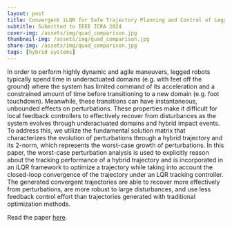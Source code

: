 ```yaml
---
layout: post
title: Convergent iLQR for Safe Trajectory Planning and Control of Legged Robots
subtitle: Submitted to IEEE ICRA 2024
cover-img: /assets/img/quad_comparison.jpg
thumbnail-img: /assets/img/quad_comparison.jpg
share-img: /assets/img/quad_comparison.jpg
tags: [hybrid systems]
---
```


In order to perform highly dynamic and agile maneuvers, legged robots typically spend time in underactuated domains (e.g. with feet off the ground) where the system has limited command of its acceleration and a constrained amount of time before transitioning to a new domain (e.g. foot touchdown). Meanwhile, these transitions can have instantaneous, unbounded effects on perturbations. These properties make it difficult for local feedback controllers to effectively recover from disturbances as the system evolves through underactuated domains and hybrid impact events. To address this, we utilize the fundamental solution matrix that characterizes the evolution of perturbations through a hybrid trajectory and its 2-norm, which represents the worst-case growth of perturbations. In this paper, the worst-case perturbation analysis is used to explicitly reason about the tracking performance of a hybrid trajectory and is incorporated in an iLQR framework to optimize a trajectory while taking into account the closed-loop convergence of the trajectory under an LQR tracking controller. The generated convergent trajectories are able to recover more effectively from perturbations, are more robust to large disturbances, and use less feedback control effort than trajectories generated with traditional optimization methods.

Read the paper [here](https://arxiv.org/abs/2304.00346).
